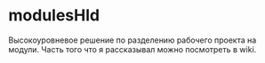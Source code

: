 # modulesHld
Высокоуровневое решение по разделению рабочего проекта на модули.
Часть того что я рассказывал можно посмотреть в wiki.
